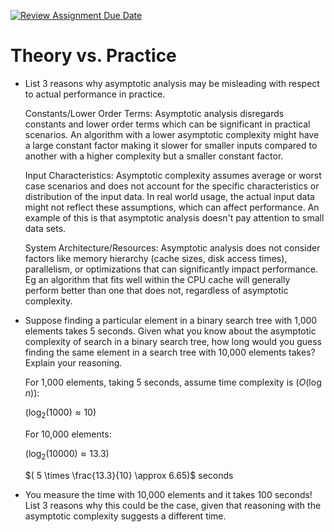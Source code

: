 [![Review Assignment Due Date](https://classroom.github.com/assets/deadline-readme-button-24ddc0f5d75046c5622901739e7c5dd533143b0c8e959d652212380cedb1ea36.svg)](https://classroom.github.com/a/FgMJElkj)
# Theory vs. Practice

- List 3 reasons why asymptotic analysis may be misleading with respect to
  actual performance in practice.

  Constants/Lower Order Terms: Asymptotic analysis disregards constants and lower order terms which can be significant in practical scenarios. An algorithm with a lower asymptotic complexity might have a large constant factor making it slower for smaller inputs compared to another with a higher complexity but a smaller constant factor.

  Input Characteristics: Asymptotic complexity assumes average or worst case scenarios and does not account for the specific characteristics or distribution of the input data. In real world usage, the actual input data might not reflect these assumptions, which can affect performance. An example of this is that asymptotic analysis doesn't pay attention to small data sets.

  System Architecture/Resources: Asymptotic analysis does not consider factors like memory hierarchy (cache sizes, disk access times), parallelism, or optimizations that can significantly impact performance. Eg an algorithm that fits well within the CPU cache will generally perform better than one that does not, regardless of asymptotic complexity.

- Suppose finding a particular element in a binary search tree with 1,000
  elements takes 5 seconds. Given what you know about the asymptotic complexity
  of search in a binary search tree, how long would you guess finding the same
  element in a search tree with 10,000 elements takes? Explain your reasoning.

  For 1,000 elements, taking 5 seconds, assume time complexity is $( O(\log n) )$:
  
    $(\log_2(1000) \approx 10)$
  
  For 10,000 elements:

    $(\log_2(10000) \approx 13.3)$
  
    $( 5 \times \frac{13.3}{10} \approx 6.65)$ seconds

- You measure the time with 10,000 elements and it takes 100 seconds! List 3
  reasons why this could be the case, given that reasoning with the asymptotic
  complexity suggests a different time.

